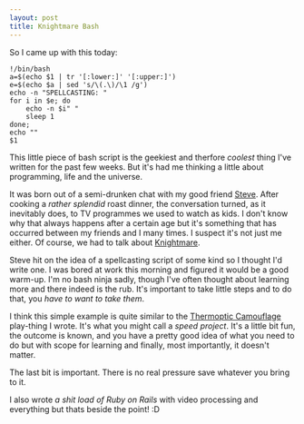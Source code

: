 ```yaml
---
layout: post
title: Knightmare Bash
---
```


So I came up with this today:

	!/bin/bash
	a=$(echo $1 | tr '[:lower:]' '[:upper:]')
	e=$(echo $a | sed 's/\(.\)/\1 /g')
	echo -n "SPELLCASTING: "
	for i in $e; do
  		echo -n $i" "
  		sleep 1
	done;
	echo ""
	$1

This little piece of bash script is the geekiest and therfore *coolest* thing I've written for the past few weeks. But it's had me thinking a little about programming, life and the universe. 

It was born out of a semi-drunken chat with my good friend [Steve](http://www.casa.ucl.ac.uk/people/person.asp?ID=260). After cooking a *rather splendid* roast dinner, the conversation turned, as it inevitably does, to TV programmes we used to watch as kids. I don't know why that always happens after a certain age but it's something that has occurred between my friends and I many times. I suspect it's not just me either. Of course, we had to talk about [Knightmare](http://www.knightmare.com/).


Steve hit on the idea of a spellcasting script of some kind so I thought I'd write one. I was bored at work this morning and figured it would be a good warm-up. I'm no bash ninja sadly, though I've often thought about learning more and there indeed is the rub. It's important to take little steps and to do that, you *have to want to take them*. 

I think this simple example is quite similar to the [Thermoptic Camouflage](http://www.vimeo.com/26788575) play-thing I wrote. It's what you might call a *speed project*. It's a little bit fun, the outcome is known, and you have a pretty good idea of what you need to do but with scope for learning and finally, most importantly, it doesn't matter.


The last bit is important. There is no real pressure save whatever you bring to it. 

I also wrote *a shit load of Ruby on Rails* with video processing and everything but thats beside the point! :D